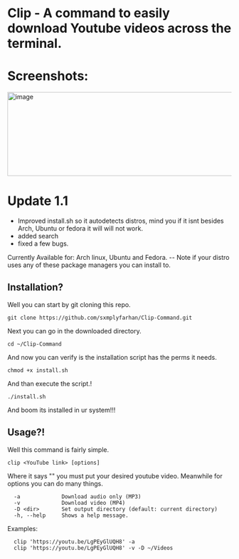 # Clip - A command to easily download Youtube videos across the terminal.

# Screenshots:

<img width="900" height="188" alt="image" src="https://github.com/user-attachments/assets/460797d2-3600-46f1-810b-bb6b77da5902" />



# Update 1.1
-  Improved install.sh so it autodetects distros, mind you if it isnt besides Arch, Ubuntu or fedora it will will not work.
- added search
-  fixed a few bugs.
  
Currently Available for:
Arch linux, Ubuntu and Fedora. -- Note if your distro uses any of these package managers you can install to.

## Installation?

Well you can start by git cloning this repo.

```
git clone https://github.com/sxmplyfarhan/Clip-Command.git
```

Next you can go in the downloaded directory.

```
cd ~/Clip-Command
```

And now you can verify is the installation script has the perms it needs.

```
chmod +x install.sh
```

And than execute the script.!

```
./install.sh
```

And boom its installed in ur system!!!


## Usage?!

Well this command is fairly simple.

`
clip <YouTube link> [options]
`

Where it says "<YouTube link>" you must put your desired youtube video.
Meanwhile for options you can do many things.

```
  -a             Download audio only (MP3)
  -v             Download video (MP4)
  -D <dir>       Set output directory (default: current directory)
  -h, --help     Shows a help message.
```

Examples:

```
  clip 'https://youtu.be/LgPEyGlUQH8' -a
  clip 'https://youtu.be/LgPEyGlUQH8' -v -D ~/Videos
```
